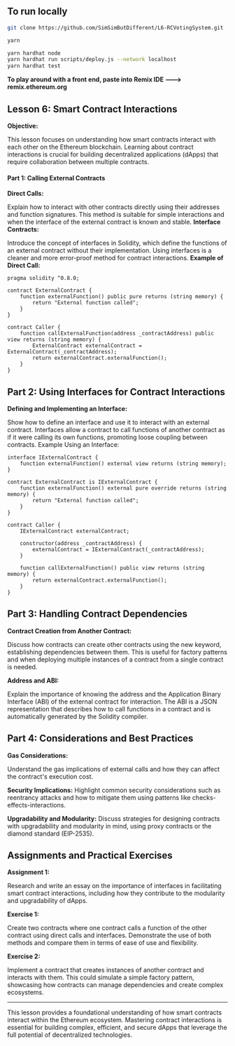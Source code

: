 ## To run locally

```bash
git clone https://github.com/SimSimButDifferent/L6-RCVotingSystem.git

yarn
```

```bash
yarn hardhat node
yarn hardhat run scripts/deploy.js --network localhost
yarn hardhat test
```

**To play around with a front end, paste into Remix IDE ---> remix.ethereum.org**

## Lesson 6: Smart Contract Interactions

**Objective:**

This lesson focuses on understanding how smart contracts interact with each other on the Ethereum blockchain. Learning about contract interactions is crucial for building decentralized applications (dApps) that require collaboration between multiple contracts.

#### Part 1: Calling External Contracts

**Direct Calls:**

Explain how to interact with other contracts directly using their addresses and function signatures. This method is suitable for simple interactions and when the interface of the external contract is known and stable.
**Interface Contracts:**

Introduce the concept of interfaces in Solidity, which define the functions of an external contract without their implementation. Using interfaces is a cleaner and more error-proof method for contract interactions.
**Example of Direct Call:**

```solidity
pragma solidity ^0.8.0;

contract ExternalContract {
    function externalFunction() public pure returns (string memory) {
        return "External function called";
    }
}

contract Caller {
    function callExternalFunction(address _contractAddress) public view returns (string memory) {
        ExternalContract externalContract = ExternalContract(_contractAddress);
        return externalContract.externalFunction();
    }
}
```
## Part 2: Using Interfaces for Contract Interactions

**Defining and Implementing an Interface:**

Show how to define an interface and use it to interact with an external contract. Interfaces allow a contract to call functions of another contract as if it were calling its own functions, promoting loose coupling between contracts.
Example Using an Interface:

```solidity
interface IExternalContract {
    function externalFunction() external view returns (string memory);
}

contract ExternalContract is IExternalContract {
    function externalFunction() external pure override returns (string memory) {
        return "External function called";
    }
}

contract Caller {
    IExternalContract externalContract;

    constructor(address _contractAddress) {
        externalContract = IExternalContract(_contractAddress);
    }

    function callExternalFunction() public view returns (string memory) {
        return externalContract.externalFunction();
    }
}
```
## Part 3: Handling Contract Dependencies

**Contract Creation from Another Contract:**

Discuss how contracts can create other contracts using the new keyword, establishing dependencies between them. This is useful for factory patterns and when deploying multiple instances of a contract from a single contract is needed.

**Address and ABI:**

Explain the importance of knowing the address and the Application Binary Interface (ABI) of the external contract for interaction. The ABI is a JSON representation that describes how to call functions in a contract and is automatically generated by the Solidity compiler.

## Part 4: Considerations and Best Practices

**Gas Considerations:**

Understand the gas implications of external calls and how they can affect the contract's execution cost.

**Security Implications:**
Highlight common security considerations such as reentrancy attacks and how to mitigate them using patterns like checks-effects-interactions.

**Upgradability and Modularity:** Discuss strategies for designing contracts with upgradability and modularity in mind, using proxy contracts or the diamond standard (EIP-2535).

## Assignments and Practical Exercises

**Assignment 1:**

Research and write an essay on the importance of interfaces in facilitating smart contract interactions, including how they contribute to the modularity and upgradability of dApps.

**Exercise 1:**

Create two contracts where one contract calls a function of the other contract using direct calls and interfaces. Demonstrate the use of both methods and compare them in terms of ease of use and flexibility.

**Exercise 2:**

Implement a contract that creates instances of another contract and interacts with them. This could simulate a simple factory pattern, showcasing how contracts can manage dependencies and create complex ecosystems.

---

This lesson provides a foundational understanding of how smart contracts interact within the Ethereum ecosystem. Mastering contract interactions is essential for building complex, efficient, and secure dApps that leverage the full potential of decentralized technologies.
